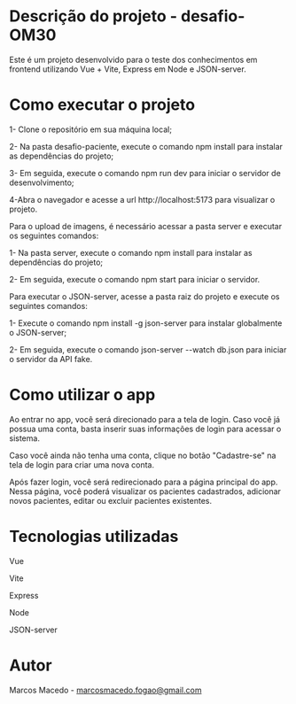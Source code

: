 # Descrição do projeto - desafio-OM30

Este é um projeto desenvolvido para o teste dos conhecimentos em frontend utilizando Vue + Vite, Express em Node e JSON-server.

# Como executar o projeto

1- Clone o repositório em sua máquina local;

2- Na pasta desafio-paciente, execute o comando npm install para instalar as dependências do projeto;

3- Em seguida, execute o comando npm run dev para iniciar o servidor de desenvolvimento;

4-Abra o navegador e acesse a url http://localhost:5173 para visualizar o projeto.

Para o upload de imagens, é necessário acessar a pasta server e executar os seguintes comandos:

1- Na pasta server, execute o comando npm install para instalar as dependências do projeto;

2- Em seguida, execute o comando npm start para iniciar o servidor.

Para executar o JSON-server, acesse a pasta raiz do projeto e execute os seguintes comandos:

1- Execute o comando npm install -g json-server para instalar globalmente o JSON-server;

2- Em seguida, execute o comando json-server --watch db.json para iniciar o servidor da API fake.

# Como utilizar o app

Ao entrar no app, você será direcionado para a tela de login. Caso você já possua uma conta, basta inserir suas informações de login para acessar o sistema.

Caso você ainda não tenha uma conta, clique no botão "Cadastre-se" na tela de login para criar uma nova conta.

Após fazer login, você será redirecionado para a página principal do app. Nessa página, você poderá visualizar os pacientes cadastrados, adicionar novos pacientes, editar ou excluir pacientes existentes.

# Tecnologias utilizadas

Vue

Vite

Express

Node

JSON-server

# Autor

Marcos Macedo - marcosmacedo.fogao@gmail.com

